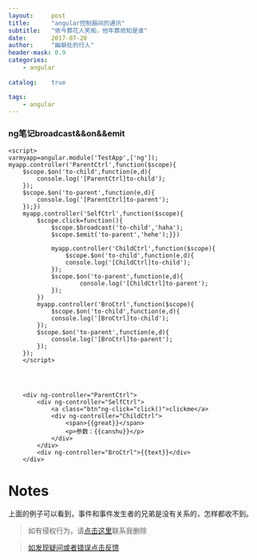 ```yaml
---
layout:     post
title:      "angular控制器间的通讯"
subtitle:   "侬今葬花人笑痴，他年葬侬知是谁"
date:       2017-07-20
author:     "幽僻处的行人"
header-mask: 0.9
categories:
    - angular
   
catalog:    true

tags:
    - angular
---
```


### ng笔记broadcast&&on&&emit

    <script>
    varmyapp=angular.module('TestApp',['ng']);
    myapp.controller('ParentCtrl',function($scope){
        $scope.$on('to-child',function(e,d){
            console.log('[ParentCtrl]to-child');
        });
        $scope.$on('to-parent',function(e,d){
            console.log('[ParentCtrl]to-parent');
        });})
        myapp.controller('SelfCtrl',function($scope){
            $scope.click=function(){
                $scope.$broadcast('to-child','haha');
                $scope.$emit('to-parent','hehe');}})
                
                myapp.controller('ChildCtrl',function($scope){
                    $scope.$on('to-child',function(e,d){
                    console.log('[ChildCtrl]to-child');
                });
                $scope.$on('to-parent',function(e,d){
                        console.log('[ChildCtrl]to-parent');
                });
            })
            myapp.controller('BroCtrl',function($scope){
                $scope.$on('to-child',function(e,d){
                console.log('[BroCtrl]to-child');
            });
            $scope.$on('to-parent',function(e,d){
                console.log('[BroCtrl]to-parent');
            });
        });
        </script>
        
        
        
        
        <div ng-controller="ParentCtrl">
            <div ng-controller="SelfCtrl">
                <a class="btn"ng-click="click()">clickme</a>
                <div ng-controller="ChildCtrl">
                    <span>{{great}}</span>
                    <p>参数：{{canshu}}</p>
                </div>
            </div>
            <div ng-controller="BroCtrl">{{text}}</div>
        </div>
                
       
# Notes
       
上面的例子可以看到，事件和事件发生者的兄弟是没有关系的，怎样都收不到。



>    如有侵权行为，请[点击这里](https://github.com/libaibuzai/libaibuzai/issues)联系我删除

>    [如发现疑问或者错误点击反馈](https://github.com/libaibuzai/libaibuzai/issues)
